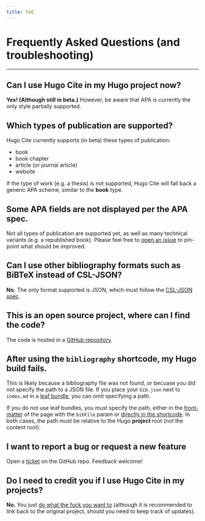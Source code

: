 ```yaml
---
title: FAQ
---
```


# Frequently Asked Questions (and troubleshooting)

---

## Can I use Hugo Cite in my Hugo project now?

**Yes! (Although still in beta.)** However, be aware that APA is currently the only style partially supported.

## Which types of publication are supported?

Hugo Cite currently supports (in beta) these types of publication:

- book
- book chapter
- article (or journal article)
- website

If the type of work (e.g. a thesis) is not supported, Hugo Cite will fall back a generic APA scheme, similar to the **book** type.

## Some APA fields are not displayed per the APA spec.

Not all types of publication are supported yet, as well as many technical variants (e.g. a republished book).
Please feel free to [open an issue](https://github.com/loup-brun/hugo-cite/issues/new) to pin-point what should be improved.

## Can I use other bibliography formats such as BiBTeX instead of CSL-JSON?

**No.** The only format supported is JSON, which must follow the [CSL-JSON spec](https://citeproc-js.readthedocs.io/en/latest/csl-json/markup.html).

## This is an open source project, where can I find the code?

The code is hosted in a [GitHub repository](https://github.com/loup-brun/hugo-cite).

## After using the `bibliography` shortcode, my Hugo build fails.

This is likely because a bibliography file was not found, or becuase you did not specify the path to a JSON file.
If you place your `bib.json` next to `index.md` in a [leaf bundle](https://gohugo.io/content-management/page-bundles/#leaf-bundles), you can omit specifying a path.

If you do not use leaf bundles, you must specify the path, either in the [front-matter](/usage/#file-defined-in-front-matter) of the page with the `bibFile` param or [directly in the shortcode](/usage/#file-defined-in-shortcode).
In both cases, the path must be relative to the Hugo **project** root (not the content root).

## I want to report a bug or request a new feature

Open a [ticket](https://github.com/loup-brun/hugo-cite/issues/new) on the GitHub repo.
Feedback welcome!

## Do I need to credit you if I use Hugo Cite in my projects?

**No.** You just [do what the fuck you want to](http://www.wtfpl.net/about/) (although it is recommended to link back to the original project, should you need to keep track of updates).
